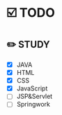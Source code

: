 
# ☑️ TODO
## :pencil2: STUDY
- [x] JAVA
- [x] HTML
- [x] CSS
- [x] JavaScript
- [ ] JSP&Servlet
- [ ] Springwork